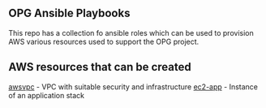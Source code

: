 OPG Ansible Playbooks
---------------------

This repo has a collection fo ansible roles which can be used to provision AWS various resources used to support the OPG project.

AWS resources that can be created
---------------------------------
[awsvpc](roles/awsenv/Readme.md) - VPC with suitable security and infrastructure
[ec2-app](roles/ec2-app/Readme.md) - Instance of an application stack
